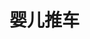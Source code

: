 <script setup>
import ScrollView from '../components/ScrollView.vue'
</script>
# 婴儿推车

<ScrollView>









</ScrollView>